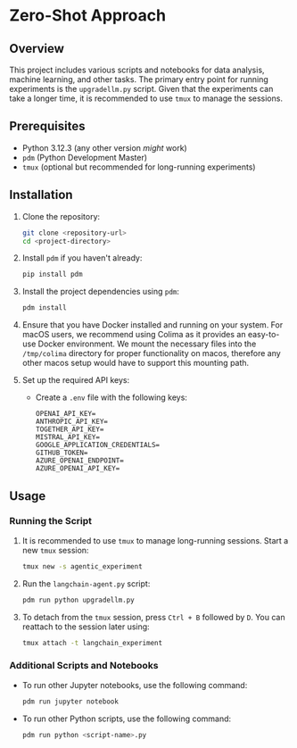 # Zero-Shot Approach

## Overview

This project includes various scripts and notebooks for data analysis, machine learning, and other tasks. The primary entry point for running experiments is the `upgradellm.py` script. Given that the experiments can take a longer time, it is recommended to use `tmux` to manage the sessions.

## Prerequisites

- Python 3.12.3 (any other version _might_ work)
- `pdm` (Python Development Master)
- `tmux` (optional but recommended for long-running experiments)

## Installation

1. Clone the repository:
    ```sh
    git clone <repository-url>
    cd <project-directory>
    ```

2. Install `pdm` if you haven't already:
    ```sh
    pip install pdm
    ```

3. Install the project dependencies using `pdm`:
    ```sh
    pdm install
    ```
4. Ensure that you have Docker installed and running on your system. For macOS users, we recommend using Colima as it provides an easy-to-use Docker environment. We mount the necessary files into the `/tmp/colima` directory for proper functionality on macos, therefore any other macos setup would have to support this mounting path.

5. Set up the required API keys:
   - Create a `.env` file with the following keys:
     ```
     OPENAI_API_KEY=
     ANTHROPIC_API_KEY=
     TOGETHER_API_KEY=
     MISTRAL_API_KEY=
     GOOGLE_APPLICATION_CREDENTIALS=
     GITHUB_TOKEN=
     AZURE_OPENAI_ENDPOINT=
     AZURE_OPENAI_API_KEY=
     ```

## Usage

### Running the Script

1. It is recommended to use `tmux` to manage long-running sessions. Start a new `tmux` session:
    ```sh
    tmux new -s agentic_experiment
    ```

2. Run the `langchain-agent.py` script:
    ```sh
    pdm run python upgradellm.py
    ```

3. To detach from the `tmux` session, press `Ctrl + B` followed by `D`. You can reattach to the session later using:
    ```sh
    tmux attach -t langchain_experiment
    ```

### Additional Scripts and Notebooks

- To run other Jupyter notebooks, use the following command:
    ```sh
    pdm run jupyter notebook
    ```

- To run other Python scripts, use the following command:
    ```sh
    pdm run python <script-name>.py
    ```
